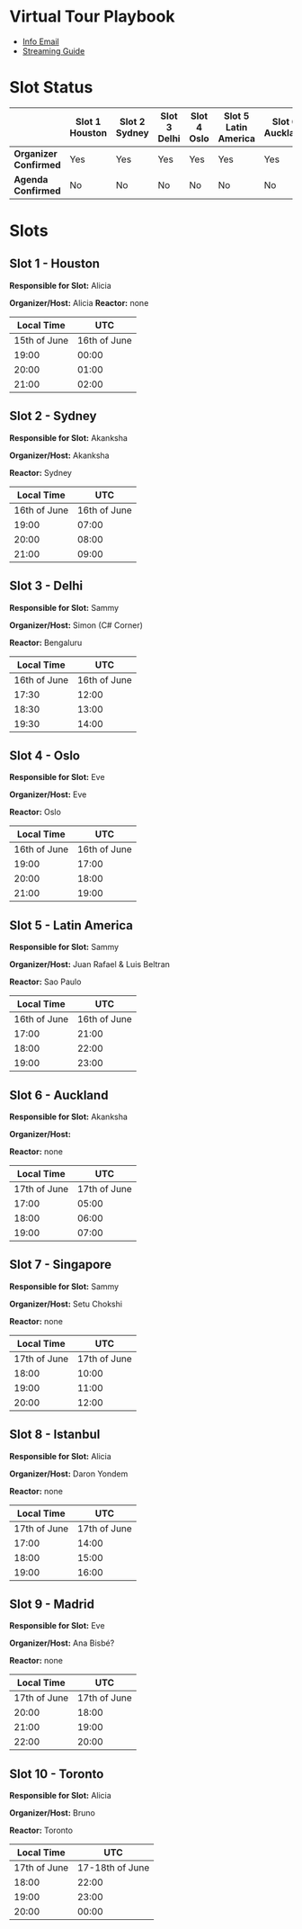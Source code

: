 # Virtual Tour Playbook
* [Info Email](InviteHostMail.md)
* [Streaming Guide](StreamingGuide.md)

# Slot Status
||Slot 1 Houston|Slot 2 Sydney|Slot 3 Delhi|Slot 4 Oslo|Slot 5 Latin America |Slot 6 Auckland|Slot 7 Singapore|Slot 8 Istanbul|Slot 9 Madrid|Slot 10 Toronto|
|-|-|-|-|-|-|-|-|-|-|-|
|**Organizer Confirmed**|Yes|Yes|Yes|Yes|Yes|Yes|Yes|Yes|No|Yes|
|**Agenda Confirmed**|No|No|No|No|No|No|No|No|No|No

# Slots
## Slot 1 - Houston
**Responsible for Slot:** Alicia

**Organizer/Host:** Alicia
**Reactor:** none

|Local Time|UTC|
|----------|---|
|15th of June|16th of June|
|19:00|00:00|
|20:00|01:00|
|21:00|02:00|

## Slot 2 - Sydney
**Responsible for Slot:** Akanksha

**Organizer/Host:** Akanksha

**Reactor:** Sydney

|Local Time|UTC|
|----------|---|
|16th of June|16th of June|
|19:00|07:00|
|20:00|08:00|
|21:00|09:00|

## Slot 3 - Delhi
**Responsible for Slot:** Sammy

**Organizer/Host:** Simon (C# Corner)

**Reactor:** Bengaluru

|Local Time|UTC|
|----------|---|
|16th of June|16th of June|
|17:30|12:00|
|18:30|13:00|
|19:30|14:00|

## Slot 4 - Oslo

**Responsible for Slot:** Eve

**Organizer/Host:** Eve

**Reactor:** Oslo

|Local Time|UTC|
|----------|---|
|16th of June|16th of June|
|19:00|17:00|
|20:00|18:00|
|21:00|19:00|

## Slot 5 - Latin America
**Responsible for Slot:** Sammy

**Organizer/Host:** Juan Rafael & Luis Beltran

**Reactor:** Sao Paulo

|Local Time|UTC|
|----------|---|
|16th of June|16th of June|
|17:00|21:00|
|18:00|22:00|
|19:00|23:00|

## Slot 6 - Auckland
**Responsible for Slot:** Akanksha

**Organizer/Host:** 

**Reactor:** none

|Local Time|UTC|
|----------|---|
|17th of June|17th of June|
|17:00|05:00|
|18:00|06:00|
|19:00|07:00|

## Slot 7 - Singapore
**Responsible for Slot:** Sammy

**Organizer/Host:** Setu Chokshi

**Reactor:** none

|Local Time|UTC|
|----------|---|
|17th of June|17th of June|
|18:00|10:00|
|19:00|11:00|
|20:00|12:00|


## Slot 8 - Istanbul
**Responsible for Slot:** Alicia

**Organizer/Host:** Daron Yondem

**Reactor:** none

|Local Time|UTC|
|----------|---|
|17th of June|17th of June|
|17:00|14:00|
|18:00|15:00|
|19:00|16:00|


## Slot 9 - Madrid
**Responsible for Slot:** Eve

**Organizer/Host:** Ana Bisbé?

**Reactor:** none

|Local Time|UTC|
|----------|---|
|17th of June|17th of June|
|20:00|18:00|
|21:00|19:00|
|22:00|20:00|

## Slot 10 - Toronto
**Responsible for Slot:** Alicia

**Organizer/Host:** Bruno

**Reactor:** Toronto

|Local Time|UTC|
|----------|---|
|17th of June|17-18th of June|
|18:00|22:00|
|19:00|23:00|
|20:00|00:00|
